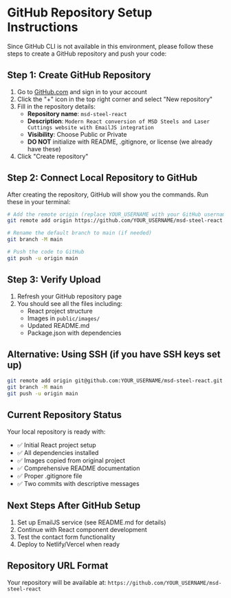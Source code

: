 # GitHub Repository Setup Instructions

Since GitHub CLI is not available in this environment, please follow these steps to create a GitHub repository and push your code:

## Step 1: Create GitHub Repository

1. Go to [GitHub.com](https://github.com) and sign in to your account
2. Click the "+" icon in the top right corner and select "New repository"
3. Fill in the repository details:
   - **Repository name**: `msd-steel-react`
   - **Description**: `Modern React conversion of MSD Steels and Laser Cuttings website with EmailJS integration`
   - **Visibility**: Choose Public or Private
   - **DO NOT** initialize with README, .gitignore, or license (we already have these)
4. Click "Create repository"

## Step 2: Connect Local Repository to GitHub

After creating the repository, GitHub will show you the commands. Run these in your terminal:

```bash
# Add the remote origin (replace YOUR_USERNAME with your GitHub username)
git remote add origin https://github.com/YOUR_USERNAME/msd-steel-react.git

# Rename the default branch to main (if needed)
git branch -M main

# Push the code to GitHub
git push -u origin main
```

## Step 3: Verify Upload

1. Refresh your GitHub repository page
2. You should see all the files including:
   - React project structure
   - Images in `public/images/`
   - Updated README.md
   - Package.json with dependencies

## Alternative: Using SSH (if you have SSH keys set up)

```bash
git remote add origin git@github.com:YOUR_USERNAME/msd-steel-react.git
git branch -M main
git push -u origin main
```

## Current Repository Status

Your local repository is ready with:
- ✅ Initial React project setup
- ✅ All dependencies installed
- ✅ Images copied from original project
- ✅ Comprehensive README documentation
- ✅ Proper .gitignore file
- ✅ Two commits with descriptive messages

## Next Steps After GitHub Setup

1. Set up EmailJS service (see README.md for details)
2. Continue with React component development
3. Test the contact form functionality
4. Deploy to Netlify/Vercel when ready

## Repository URL Format

Your repository will be available at:
`https://github.com/YOUR_USERNAME/msd-steel-react`